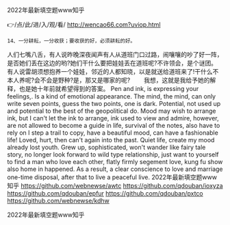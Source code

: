 
2022年最新填空题www知乎




👉/点/此/进/入/观/看/ http://wencao66.com?uviop.html




	14、一分耕耘，一分收获；要收获的好，必须耕耘的好。
人们七嘴八舌，有人说昨晚深夜闻声有人从道班门口过路，闹嚷嚷的吵了好一阵，是否她们丢在这边的哟?她们干什么要把娃娃丢在道班呢?不许领会，是个谜团。有人说雷胡须想抱养一个娃娃，邻近的人都知晓，以是就送给道班来了!干什么不本人养呢?会不会是野种?是，那又是哪家的呢?
	　　我想，这就是我给予她的解释，也是她十年前就希望得到的答案。
Pen and ink, is expressing your feelings,. Is a kind of emotional appearance.
The mind, the mind, can only write seven points, guess the two points, one is dark.
Potential, not used up and potential to the best of the geopolitical do.
Mood may wish to arrange ink, but I can't let the ink to arrange, ink used to view and admire, however, are not allowed to become a guide in life, survival of the notes, also have to rely on I step a trail to copy, have a beautiful mood, can have a fashionable life!
Loved, hurt, then can't again into the past.
Quiet life, create my mood already lost youth.
Grew up, sophisticated, won't wander like fairy tale story, no longer look forward to wild type relationship, just want to yourself to find a man who love each other, flatly firmly segement love, kung fu show also home in happened.
As a result, a clear conscience to love and marriage one-time disposal, after that to live a peaceful live.
2022年最新填空题www知乎 https://github.com/webnewse/awtc
https://github.com/qdouban/ioxyza
https://github.com/qdouban/epfur
https://github.com/qdouban/pxtco
https://github.com/webnewse/kdhw





2022年最新填空题www知乎
